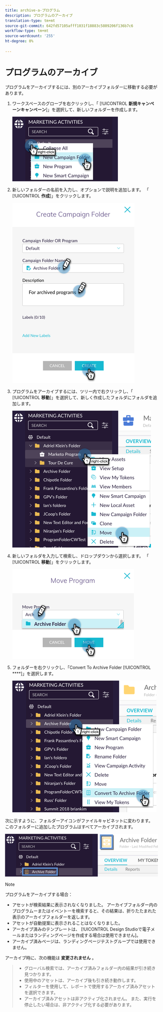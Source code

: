 ```yaml
---
title: archive-a-プログラム
description: プログラムのアーカイブ
translation-type: tm+mt
source-git-commit: 642fd57105afff1031f18883c5809206f136b7c6
workflow-type: tm+mt
source-wordcount: '255'
ht-degree: 0%

---
```



# プログラムのアーカイブ

プログラムをアーカイブするには、別のアーカイブフォルダーに移動する必要があります。

1. ワークスペースのグローブを右クリックし、「 [!UICONTROL **新規キャンペーンキャンペーン**]」を選択して、新しいフォルダーを作成します。

   ![イメージ1](/help/sky/assets/programs/archive-a-program/archive-a-program-1.png)

1. 新しいフォルダーの名前を入力し、オプションで説明を追加します。 「 [!UICONTROL **作成**]」をクリックします。

   ![イメージ2](/help/sky/assets/programs/archive-a-program/archive-a-program-2.png)

1. プログラムをアーカイブするには、ツリー内で右クリックし、「 [!UICONTROL **移動**]」を選択して、新しく作成したフォルダにフォルダを追加します。

   ![イメージ3](/help/sky/assets/programs/archive-a-program/archive-a-program-3.png)

1. 新しいフォルダを入力して検索し、ドロップダウンから選択します。 「 [!UICONTROL **移動**]」をクリックします。

   ![画像4](/help/sky/assets/programs/archive-a-program/archive-a-program-4.png)

1. フォルダーを右クリックし、「Convert To Archive Folder [!UICONTROL ****]」を選択します。

   ![画像5](/help/sky/assets/programs/archive-a-program/archive-a-program-5.png)

次に示すように、フォルダーアイコンがファイルキャビネットに変わります。 このフォルダーに追加したプログラムはすべてアーカイブされます。

![画像6](/help/sky/assets/programs/archive-a-program/archive-a-program-6.png)

>[!NOTE]
>
>プログラムをアーカイブする場合：
>
>* アセットが検索結果に表示されなくなりました。 アーカイブフォルダー内のプログラムーまたはイベントーを検索すると、その結果は、折りたたまれた表示のアーカイブフォルダーを返します。
>* アセットが自動提案に表示されることはなくなりました。
>* アーカイブ済みのテンプレートは、 [!UICONTROL Design Studioで電子メールまたはランディングページを作成する場合は使用できません]。
>* アーカイブ済みページは、ランディングページテストグループでは使用できません。

>
>
アーカイブ時に、次の機能は **変更されません** 。
>
>* グローバル検索では、アーカイブ済みフォルダー内の結果が引き続き見つかります。
>* 使用中のアセットは、アーカイブ後も引き続き動作します。
>* フィルターを使用して、レポートで使用するアーカイブ済みアセットを選択できます。
>* アーカイブ済みアセットは非アクティブ化されません。 また、実行を停止したい場合は、非アクティブ化する必要があります。

